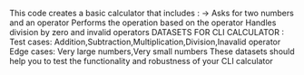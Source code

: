 This code creates a basic calculator that includes : ->
Asks for two numbers and an operator
Performs the operation based on the operator
Handles division by zero and invalid operators
DATASETS FOR CLI CALCULATOR :
Test cases: Addition,Subtraction,Multiplication,Division,Inavalid operator
Edge cases: Very large numbers,Very small numbers
These datasets should help you to test the functionality and robustness of your CLI calculator
